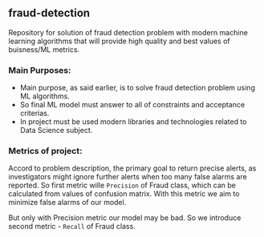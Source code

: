 ## fraud-detection

Repository for solution of fraud detection problem with modern machine learning algorithms that will provide high quality and best values of buisness/ML metrics.

### Main Purposes:
* Main purpose, as said earlier, is to solve fraud detection problem using ML algorithms.
* So final ML model must answer to all of constraints and acceptance criterias.
* In project must be used modern libraries and technologies related to Data Science subject.

### Metrics of project: 

Accord to problem description, the primary goal to return precise alerts, as investigators might ignore further alerts when too many false alarms are reported. So first metric wille `Precision` of Fraud class, which can be calculated from values of confusion matrix. With this metric we aim to minimize false alarms of our model.

But only with Precision metric our model may be bad. So we introduce second metric - `Recall` of Fraud class.

